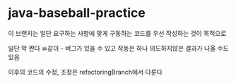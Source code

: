 # java-baseball-practice

이 브랜치는 일단 요구하는 사항에 맞게 구동하는 코드를 우선 작성하는 것이 목적으로

일단 막 짠다 ㅄ같이 - 버그가 있을 수 있고 작동은 하나 의도하지않은 결과가 나올 수도 있음

이후의 코드의 수정, 조정은 refactoringBranch에서 다룬다
